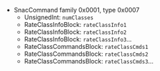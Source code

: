  * SnacCommand family 0x0001, type 0x0007
    * UnsignedInt: `numClasses`
    * RateClassInfoBlock: `rateClassInfo1`
    * RateClassInfoBlock: `rateClassInfo2`
    * RateClassInfoBlock: `rateClassInfo3`...
    * RateClassCommandsBlock: `rateClassCmds1`
    * RateClassCommandsBlock: `rateClassCmds2`
    * RateClassCommandsBlock: `rateClassCmds3`...